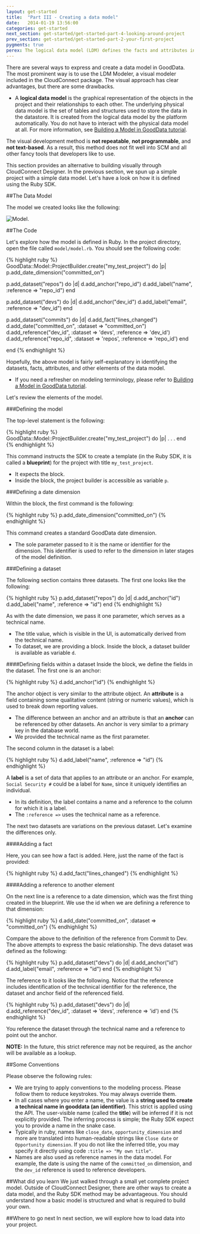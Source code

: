 ```yaml
---
layout: get-started
title:  "Part III - Creating a data model"
date:   2014-01-19 13:56:00
categories: get-started
next_section: get-started/get-started-part-4-looking-around-project
prev_section: get-started/get-started-part-2-your-first-project
pygments: true
perex: The logical data model (LDM) defines the facts and attributes in your project, as well as their relationships. Let’s have a look at how to create a project’s LDM using Ruby SDK. Then, we compare this method with other approaches.
---
```


There are several ways to express and create a data model in GoodData. The most prominent way is to use the LDM Modeler, a visual modeler included in the CloudConnect package. The visual approach has clear advantages, but there are some drawbacks.<br/>

- A **logical data model** is the graphical representation of the objects in the project and their relationships to each other. The underlying physical data model is the set of tables and structures used to store the data in the datastore. It is created from the logical data model by the platform automatically. You do not have to interact with the physical data model at all. For more information, see [Building a Model in GoodData tutorial](https://developer.gooddata.com/getting-started/).

The visual development method is **not repeatable**, **not programmable**, and **not text-based**. As a result, this method does not fit well into SCM and all other fancy tools that developers like to use.

This section provides an alternative to building visually through CloudConnect Designer. In the previous section, we spun up a simple project with a simple data model. Let's have a look on how it is defined using the Ruby SDK.

##The Data Model

The model we created looks like the following:

![Model](https://dl.dropboxusercontent.com/s/1y97ziv5anmpn9s/gooddata_devs_demo_model.png?token_hash=AAENC89d8XOfCr9AnyQCrd9vwfhb-bDuYcORQ0AIRP2RQQ).

##The Code

Let's explore how the model is defined in Ruby. In the project directory, open the file called `model/model.rb`. You should see the following code:

{% highlight ruby %}
GoodData::Model::ProjectBuilder.create("my_test_project") do |p|
  p.add_date_dimension("committed_on")

  p.add_dataset("repos") do |d|
    d.add_anchor("repo_id")
    d.add_label("name", :reference => "repo_id")
  end

  p.add_dataset("devs") do |d|
    d.add_anchor("dev_id")
    d.add_label("email", :reference => "dev_id")
  end

  p.add_dataset("commits") do |d|
    d.add_fact("lines_changed")
    d.add_date("committed_on", :dataset => "committed_on")
    d.add_reference("dev_id", :dataset => 'devs', :reference => 'dev_id')
    d.add_reference("repo_id", :dataset => 'repos', :reference => 'repo_id')
  end

end
{% endhighlight %}

Hopefully, the above model is fairly self-explanatory in identifying the datasets, facts, attributes, and other elements of the data model.

- If you need a refresher on modeling terminology, please refer to [Building a Model in GoodData tutorial](https://developer.gooddata.com/getting-started/).

Let's review the elements of the model.

###Defining the model

The top-level statement is the following:

{% highlight ruby %}
GoodData::Model::ProjectBuilder.create("my_test_project") do |p|
.
.
.
end
{% endhighlight %}

This command instructs the SDK to create a template (in the Ruby SDK, it is called a **blueprint**) for the project with title `my_test_project`.

- It expects the block.
- Inside the block, the project builder is accessible as variable `p`.

###Defining a date dimension

Within the block, the first command is the following:

{% highlight ruby %}
p.add_date_dimension("committed_on")
{% endhighlight %}

This command creates a standard GoodData date dimension.

- The sole parameter passed to it is the name or identifier for the dimension. This identifier is used to refer to the dimension in later stages of the model definition.

###Defining a dataset

The following section contains three datasets. The first one looks like the following:

{% highlight ruby %}
p.add_dataset("repos") do |d|
  d.add_anchor("id")
  d.add_label("name", :reference => "id")
end
{% endhighlight %}

As with the date dimension, we pass it one parameter, which serves as a technical name.

- The title value, which is visible in the UI, is automatically derived from the technical name.
- To dataset, we are providing a block. Inside the block, a dataset builder is available as variable `d`.

####Defining fields within a dataset
Inside the block, we define the fields in the dataset. The first one is an anchor:

{% highlight ruby %}
d.add_anchor("id")
{% endhighlight %}

The anchor object is very similar to the attribute object. An **attribute** is a field containing some qualitative content (string or numeric values), which is used to break down reporting values.
* The difference between an anchor and an attribute is that an **anchor** can be referenced by other datasets. An anchor is very similar to a primary key in the database world.
* We provided the technical name as the first parameter.

The second column in the dataset is a label:

{% highlight ruby %}
d.add_label("name", :reference => "id")
{% endhighlight %}

A **label** is a set of data that applies to an attribute or an anchor. For example, `Social Security #` could be a label for `Name`, since it uniquely identifies an individual.
* In its definition, the label contains a name and a reference to the column for which it is a label.
* The `:reference =>` uses the technical name as a reference.

The next two datasets are variations on the previous dataset. Let's examine the differences only.

####Adding a fact

Here, you can see how a fact is added. Here, just the name of the fact is provided:

{% highlight ruby %}
d.add_fact("lines_changed")
{% endhighlight %}

####Adding a reference to another element

On the next line is a reference to a date dimension, which was the first thing created in the blueprint. We use the id when we are defining a reference to that dimension:

{% highlight ruby %}
d.add_date("committed_on", :dataset => "committed_on")
{% endhighlight %}

Compare the above to the definition of the reference from Commit to Dev. The above attempts to express the basic relationship. The devs dataset was defined as the following:

{% highlight ruby %}
p.add_dataset("devs") do |d|
  d.add_anchor("id")
  d.add_label("email", :reference => "id")
end
{% endhighlight %}

The reference to it looks like the following. Notice that the reference includes identification of the technical identifier for the reference, the dataset and anchor field of the referenced field.

{% highlight ruby %}
p.add_dataset("devs") do |d|
  d.add_reference("dev_id", :dataset => 'devs', :reference => 'id')
end
{% endhighlight %}

You reference the dataset through the technical name and a reference to point out the anchor.

**NOTE:** In the future, this strict reference may not be required, as the anchor will be available as a lookup.

##Some Conventions

Please observe the following rules:

* We are trying to apply conventions to the modeling process. Please follow them to reduce keystrokes. You may always override them.
* In all cases where you enter a name, the value is a **string used to create a technical name in gooddata (an identifier)**. This strict is applied using the API. The user-visible name (called the **title**) will be inferred if it is not explicitly provided. The inferring process is simple; the Ruby SDK expect you to provide a name in the snake case.
* Typically in ruby, names like `close_date`, `opportunity_dimension` and more are translated into human-readable strings like `Close date` or `Opportunity dimension`. If you do not like the inferred title, you may specify it directly using code `:title => "My own title"`.
* Names are also used as reference names in the data model. For example, the date is using the name of the `committed_on` dimension, and the `dev_id` reference is used to reference developers.

##What did you learn
We just walked through a small yet complete project model. Outside of CloudConnect Designer, there are other ways to create a data model, and the Ruby SDK method may be advantageous. You should understand how a basic model is structured and what is required to build your own.

##Where to go next
In next section, we will explore how to load data into your project.
